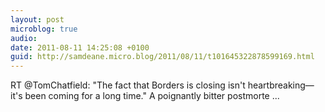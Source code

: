 ```yaml
---
layout: post
microblog: true
audio: 
date: 2011-08-11 14:25:08 +0100
guid: http://samdeane.micro.blog/2011/08/11/t101645322878599169.html
---
```

RT @TomChatfield: "The fact that Borders is closing isn't heartbreaking—it's been coming for a long time." A poignantly bitter postmorte ...
